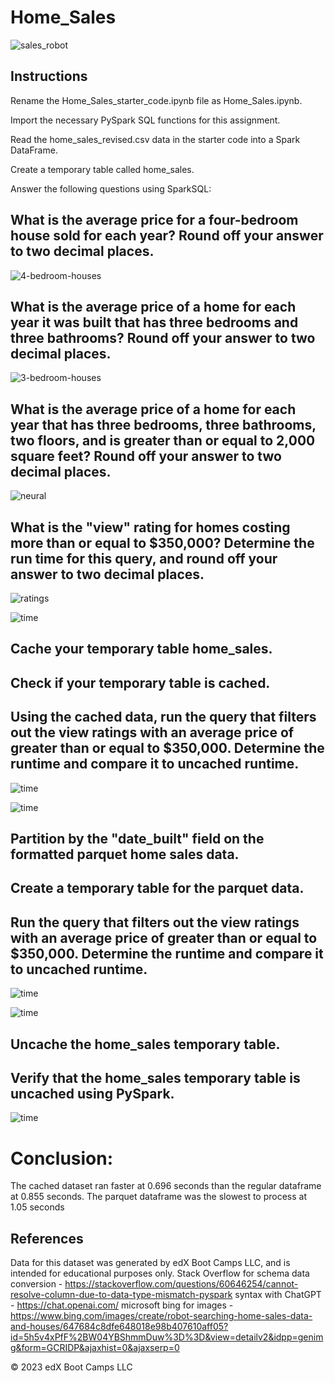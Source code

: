 # Home_Sales
![sales_robot](/images/home_sales_robot_2.jpg)




## Instructions
Rename the Home_Sales_starter_code.ipynb file as Home_Sales.ipynb.

Import the necessary PySpark SQL functions for this assignment.

Read the home_sales_revised.csv data in the starter code into a Spark DataFrame.

Create a temporary table called home_sales.

Answer the following questions using SparkSQL:

## What is the average price for a four-bedroom house sold for each year? Round off your answer to two decimal places.

![4-bedroom-houses](/images/avg_4bdrm.png)

## What is the average price of a home for each year it was built that has three bedrooms and three bathrooms? Round off your answer to two decimal places.

![3-bedroom-houses](/images/avg_3bdrm.png)

## What is the average price of a home for each year that has three bedrooms, three bathrooms, two floors, and is greater than or equal to 2,000 square feet? Round off your answer to two decimal places.

![neural](/images/avg_2k_sqr_ft.png)

## What is the "view" rating for homes costing more than or equal to $350,000? Determine the run time for this query, and round off your answer to two decimal places.

![ratings](/images/avg_350K.png)

![time](/images/avg_350k_time.png)

## Cache your temporary table home_sales.

## Check if your temporary table is cached.

## Using the cached data, run the query that filters out the view ratings with an average price of greater than or equal to $350,000. Determine the runtime and compare it to uncached runtime.

![time](/images/avg_350k_cache.png)

![time](/images/avg_350k_cache_time.png)

## Partition by the "date_built" field on the formatted parquet home sales data.

## Create a temporary table for the parquet data.

## Run the query that filters out the view ratings with an average price of greater than or equal to $350,000. Determine the runtime and compare it to uncached runtime.

![time](/images/avg_350k_parquet.png)

![time](/images/avg_350k_parquet_time.png)

## Uncache the home_sales temporary table.

## Verify that the home_sales temporary table is uncached using PySpark.

![time](/images/check_cache_status.png)

# Conclusion:

The cached dataset ran faster at 0.696 seconds than the regular dataframe at 0.855 seconds.  The parquet dataframe was the slowest to process at 1.05 seconds

## References
Data for this dataset was generated by edX Boot Camps LLC, and is intended for educational purposes only.
Stack Overflow for schema data conversion - https://stackoverflow.com/questions/60646254/cannot-resolve-column-due-to-data-type-mismatch-pyspark
syntax with ChatGPT - https://chat.openai.com/
microsoft bing for images - https://www.bing.com/images/create/robot-searching-home-sales-data-and-houses/647684c8dfe648018e98b407610aff05?id=5h5v4xPfF%2BW04YBShmmDuw%3D%3D&view=detailv2&idpp=genimg&form=GCRIDP&ajaxhist=0&ajaxserp=0

© 2023 edX Boot Camps LLC
